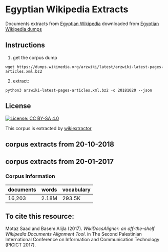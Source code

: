 # Egyptian Wikipedia Extracts
Documents extracts from [Egyptian Wikipedia](arz.wikipedia.org) downloaded from [Egyptian Wikipedia dumps](https://dumps.wikimedia.org/arzwiki/)

## Instructions 
1. get the corpus dump 
```
wget https://dumps.wikimedia.org/arzwiki/latest/arzwiki-latest-pages-articles.xml.bz2 
```
2. extract: 
```
python3 arzwiki-latest-pages-articles.xml.bz2 -o 20181020 --json 
```
## License
[![License: CC BY-SA 4.0](https://img.shields.io/badge/License-CC%20BY--SA%204.0-lightgrey.svg)](http://creativecommons.org/licenses/by-sa/4.0/)
 
This corpus is extracted by [wikiextractor](https://github.com/attardi/wikiextractor)

## corpus extracts from 20-10-2018 

## corpus extracts from 20-01-2017 

### Corpus Information

| documents | words | vocabulary |
| --- | --- | --- |
| 16,203 | 2.18M | 293.5K |

## To cite this resource:

Motaz Saad and Basem Alijla (2017). _WikiDocsAligner: an off-the-shelf Wikipedia Documents Alignment Tool_. in The Second Palestinian International Conference on Information and Communication Technology (PICICT 2017). 
